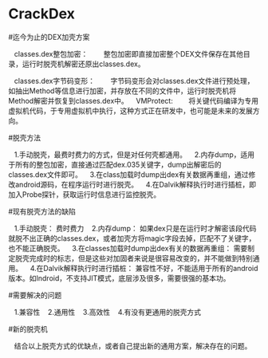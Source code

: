 # CrackDex

#迄今为止的DEX加壳方案

    classes.dex整包加密：
        整包加密即直接加密整个DEX文件保存在其他目录，运行时脱壳机解密还原出classes.dex。
        
    classes.dex字节码变形：
        字节码变形会对classes.dex文件进行预处理，如抽出Method等信息进行加密，并存放在不同的文件中，运行时脱壳机将Method解密并恢复到classes.dex中。
    VMProtect:
        将关键代码编译为专用虚拟机代码，于专用虚拟机中执行，这种方式正在研发中，也可能是未来的发展方向。
        
#脱壳方法

    1.手动脱壳，最费时费力的方式，但是对任何壳都通用。
    2.内存dump，适用于所有的整包加密，直接通过匹配dex.035关键字，dump出解密后的classes.dex文件即可。
    3.在class加载时dump出dex有关数据再重组，通过修改android源码，在程序运行时进行脱壳。
    4.在Dalvik解释执行时进行插桩，即加入Probe探针，获取运行时信息进行监控脱壳。
    
#现有脱壳方法的缺陷
    
    1.手动脱壳： 费时费力
    2.内存dump： 如果dex只是在运行时才解密该段代码就脱不出正确的classes.dex，或者加壳方将magic字段去掉，匹配不了关键字，也不能正确脱壳。
    3.在classes加载时dump出dex有关的数据再重组： 需要制定脱壳完成时的标志，但是这些对加固者来说是很容易改变的，并不能做到特别通用。
    4.在Dalvik解释执行时进行插桩： 兼容性不好，不能适用于所有的android版本。如Indroid，不支持JIT模式，底层涉及很多，需要很强的基本功。
    
#需要解决的问题
    
    1.兼容性
    2.通用性
    3.高效性
    4.有没有更通用的脱壳方式
    
#新的脱壳机

    结合以上脱壳方式的优缺点，或者自己提出新的通用方案，解决存在的问题。
